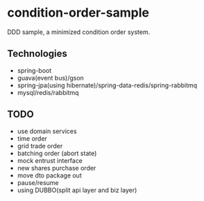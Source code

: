 # condition-order-sample

DDD sample, a minimized condition order system.

## Technologies

- spring-boot
- guava(event bus)/gson
- spring-jpa(using hibernate)/spring-data-redis/spring-rabbitmq
- mysql/redis/rabbitmq

## TODO

- use domain services
- time order
- grid trade order
- batching order (abort state)
- mock entrust interface
- new shares purchase order
- move dto package out
- pause/resume
- using DUBBO(split api layer and biz layer)
